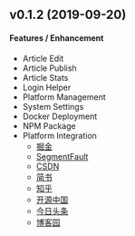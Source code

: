 ## v0.1.2 (2019-09-20)

#### Features / Enhancement

- Article Edit
- Article Publish
- Article Stats 
- Login Helper
- Platform Management
- System Settings
- Docker Deployment
- NPM Package
- Platform Integration
    - [掘金](https://juejin.im)
    - [SegmentFault](https://segmentfault.com)
    - [CSDN](https://csdn.net)
    - [简书](https://jianshu.com)
    - [知乎](https://zhihu.com)
    - [开源中国](https://oschina.net)
    - [今日头条](https://toutiao.com)
    - [博客园](https://cnblogs.com)

